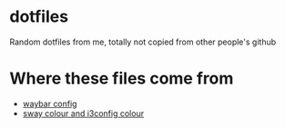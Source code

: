 # dotfiles
Random dotfiles from me, totally not copied from other people's github

# Where these files come from 
- [waybar config](https://github.com/mverna27/dotfiles_OLD/tree/master/.config/waybar)
- [sway colour and i3config colour](https://draculatheme.com/)
